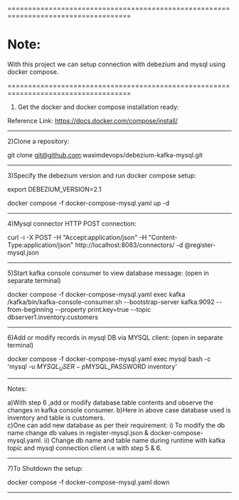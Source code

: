 ====================================================================================
# Note:
With this project we can setup connection with debezium and mysql using docker compose.

====================================================================================
1) Get the docker and docker compose installation ready:

Reference Link: https://docs.docker.com/compose/install/  

-----------------------------------------------------------------------------------------
2)Clone a repository:

 git clone git@github.com:wasimdevops/debezium-kafka-mysql.git

-----------------------------------------------------------------------------------------
3)Specify the debezium version and run docker compose setup:

 export DEBEZIUM_VERSION=2.1

 docker compose -f docker-compose-mysql.yaml up -d

-----------------------------------------------------------------------------------------
4)Mysql connector HTTP POST connection:

  curl -i -X POST -H "Accept:application/json" -H  "Content-Type:application/json" http://localhost:8083/connectors/ -d @register-mysql.json

-----------------------------------------------------------------------------------------
5)Start kafka console consumer to view database message: (open in separate terminal)

  docker compose -f docker-compose-mysql.yaml exec kafka /kafka/bin/kafka-console-consumer.sh     --bootstrap-server kafka:9092     --from-beginning     --property print.key=true     --topic dbserver1.inventory.customers

-----------------------------------------------------------------------------------------
6)Add or modify records in mysql DB via MYSQL client: (open in separate terminal)

  docker compose -f docker-compose-mysql.yaml exec mysql bash -c 'mysql -u $MYSQL_USER -p$MYSQL_PASSWORD inventory'

-----------------------------------------------------------------------------------------
Notes:

a)With step 6 ,add or modify database.table contents and observe the changes in kafka console consumer.
b)Here in above case database used is inventory and table is customers.  
c)One can add new database as per their requirement:
  i) To modify the db name change db values in register-mysql.json & docker-compose-mysql.yaml.
 ii) Change db name and table name during runtime with kafka topic and mysql connection client i.e with step 5 & 6.

-----------------------------------------------------------------------------------------
7)To Shutdown the setup:

 docker compose -f docker-compose-mysql.yaml down

-----------------------------------------------------------------------------------------
